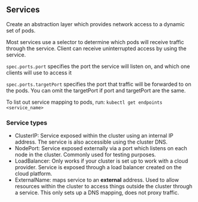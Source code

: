 ## Services

Create an abstraction layer which provides network access to a dynamic set of pods.

Most services use a selector to determine which pods will receive traffic through the service. Client can receive uninterrupted access by using the service.

`spec.ports.port` specifies the port the service will listen on, and which one clients will use to access it

`spec.ports.targetPort` specifies the port that traffic will be forwarded to on the pods. You can omit the targetPort if port and targetPort are the same.

To list out service mapping to pods, run:
`kubectl get endpoints <service_name>`

### Service types
- ClusterIP: Service exposed within the cluster using an internal IP address. The service is also accessible using the cluster DNS.
- NodePort: Service exposed externally via a port which listens on each node in the cluster. Commonly used for testing purposes.
- LoadBalancer: Only works if your cluster is set up to work with a cloud provider. Service is exposed through a load balancer created on the cloud platform.
- ExternalName: maps service to an **external** address. Used to allow resources within the cluster to access things outside the cluster through a service. This only sets up a DNS mapping, does not proxy traffic.

